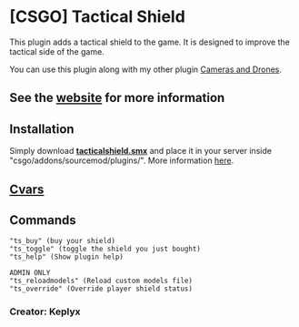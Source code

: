 # [CSGO] Tactical Shield
This plugin adds a tactical shield to the game. It is designed to improve the tactical side of the game.

You can use this plugin along with my other plugin [Cameras and Drones](https://github.com/Keplyx/cameras-and-drones).

## See the [website](https://keplyx.github.io/tacticalshield/index.html) for more information

## Installation

Simply download **[tacticalshield.smx](https://github.com/Keplyx/TacticalShield/raw/master/plugins/TacticalShield.smx)** and place it in your server inside "csgo/addons/sourcemod/plugins/".
More information [here](https://keplyx.github.io/tacticalshield/installation.html).


## [Cvars](https://github.com/Keplyx/TacticalShield/blob/master/tacticalshield.cfg)

## Commands

    "ts_buy" (buy your shield)
    "ts_toggle" (toggle the shield you just bought)
    "ts_help" (Show plugin help)
    
    ADMIN ONLY
    "ts_reloadmodels" (Reload custom models file)
    "ts_override" (Override player shield status)

### Creator: Keplyx
